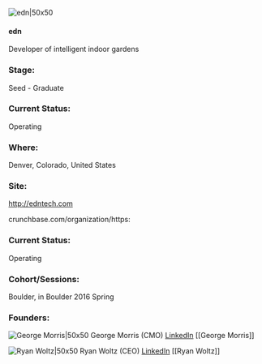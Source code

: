 

![edn|50x50](https://apimg.techstars.com/connect/images/image_files/56cde851808320b68b000008/original/edn-logo.png)

#### edn
Developer of intelligent indoor gardens

### Stage: 
Seed - Graduate 

### Current Status: 
Operating

### Where:
Denver, Colorado, United States

### Site:
http://edntech.com



crunchbase.com/organization/https:

### Current Status: 
Operating

### Cohort/Sessions: 
Boulder, in Boulder 2016 Spring

### Founders: 

![George Morris|50x50](https://apimg.techstars.com/connect/images/image_files/56dbb557bbe36fd80c000052/original/P1010064.JPG) George Morris (CMO) [LinkedIn](https://linkedin.com/in/geomorris) [[George Morris]]

![Ryan Woltz|50x50](https://apimg.techstars.com/connect/images/image_files/56a7e724bbe36f8de0000004/original/607403-medium_jpg.jpg) Ryan Woltz (CEO) [LinkedIn](https://linkedin.com/in/ryanmwoltz) [[Ryan Woltz]]


